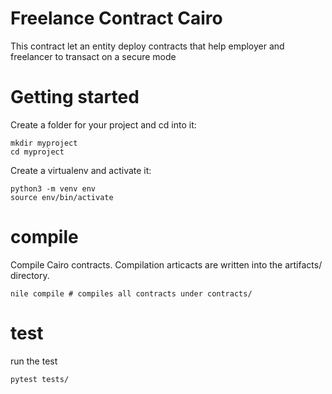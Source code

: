 # Freelance Contract Cairo

This contract let an entity deploy contracts that help employer and freelancer to transact on a secure mode

# Getting started

Create a folder for your project and cd into it:
```
mkdir myproject
cd myproject
```
Create a virtualenv and activate it:

```
python3 -m venv env
source env/bin/activate
```

# compile

Compile Cairo contracts. Compilation articacts are written into the artifacts/ directory.

```
nile compile # compiles all contracts under contracts/
```

# test
run the test 

```
pytest tests/
```